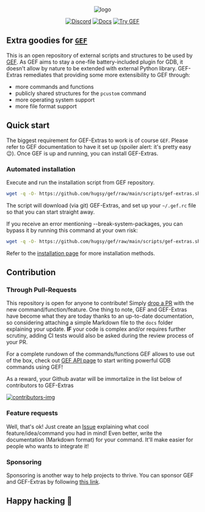 <p align="center">
  <img src="https://i.imgur.com/KW9Bt8D.png" alt="logo"/>
</p>

<p align="center">
    <a href="https://discord.gg/HCS8Hg7"><img alt="Discord" src="https://img.shields.io/badge/Discord-BlahCats-yellow"></a>
  <a href="https://hugsy.github.io/gef-extras"><img alt="Docs" src="https://img.shields.io/badge/Docs-gh--pages-brightgreen"></a>
  <a title="Use the IDs: gef/gef-demo" href="https://demo.gef.blah.cat"><img alt="Try GEF" src="https://img.shields.io/badge/Demo-Try%20GEF%20Live-blue"></a>
</p>

## Extra goodies for [`GEF`](https://github.com/hugsy/gef)

This is an open repository of external scripts and structures to be used by
[GEF](https://github.com/hugsy/gef). As GEF aims to stay a one-file battery-included plugin for
GDB, it doesn't allow by nature to be extended with external Python library. GEF-Extras remediates
that providing some more extensibility to GEF through:

-  more commands and functions
-  publicly shared structures for the `pcustom` command
-  more operating system support
-  more file format support


## Quick start

The biggest requirement for GEF-Extras to work is of course `GEF`. Please refer to GEF
documentation to have it set up (spoiler alert: it's pretty easy 😉). Once GEF is up and running,
you can install GEF-Extras.

### Automated installation

Execute and run the installation script from GEF repository.

```bash
wget -q -O- https://github.com/hugsy/gef/raw/main/scripts/gef-extras.sh | sh
```

The script will download (via git) GEF-Extras, and set up your `~/.gef.rc` file so that you can
start straight away.

If you receive an error mentioning --break-system-packages, you can bypass it by running this command at your own risk:

```bash
wget -q -O- https://github.com/hugsy/gef/raw/main/scripts/gef-extras.sh | sed 's/\(pip install\)/\1 --break-system-packages/' | sh
```

Refer to the [installation page](install.md) for more installation methods.


## Contribution

### Through Pull-Requests

This repository is open for anyone to contribute! Simply
[drop a PR](https://github.com/hugsy/gef-scripts/pulls) with the new command/function/feature. One
thing to note, GEF and GEF-Extras have become what they are today thanks to an up-to-date
documentation, so considering attaching a simple Markdown file to the `docs` folder explaining your
update. **IF** your code is complex and/or requires further scrutiny, adding CI tests would also be
asked during the review process of your PR.

For a complete rundown of the commands/functions GEF allows to use out of the box, check out
[GEF API page](https://gef.github.io/gef/api/) to start writing powerful GDB commands using GEF!

As a reward, your Github avatar will be immortalize in the list below of contributors to GEF-Extras

[![contributors-img](https://contrib.rocks/image?repo=hugsy/gef-extras)](https://github.com/hugsy/gef-extras/graphs/contributors)



### Feature requests

Well, that's ok! Just create an [Issue](https://github.com/hugsy/gef-extras/issues) explaining what
cool feature/idea/command you had in mind! Even better, write the documentation (Markdown format)
for your command. It'll make easier for people who wants to integrate it!


### Sponsoring

Sponsoring is another way to help projects to thrive. You can sponsor GEF and GEF-Extras by
following [this link](https://github.com/sponsors/hugsy).


## Happy hacking 🍻
